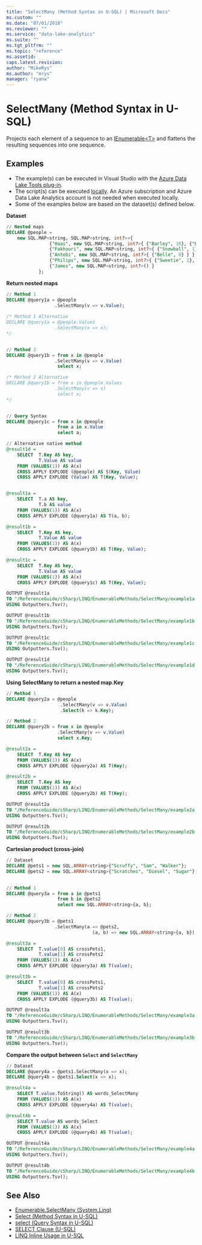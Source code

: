 ```yaml
---
title: "SelectMany (Method Syntax in U-SQL) | Microsoft Docs"
ms.custom: ""
ms.date: "07/01/2018"
ms.reviewer: ""
ms.service: "data-lake-analytics"
ms.suite: ""
ms.tgt_pltfrm: ""
ms.topic: "reference"
ms.assetid: 
caps.latest.revision: 
author: "MikeRys"
ms.author: "mrys"
manager: "ryanw"
---
```


# SelectMany (Method Syntax in U-SQL)
Projects each element of a sequence to an [IEnumerable\<T>](https://docs.microsoft.com/dotnet/api/system.collections.generic.ienumerable-1) and flattens the resulting sequences into one sequence.

## Examples
- The example(s) can be executed in Visual Studio with the [Azure Data Lake Tools plug-in](https://www.microsoft.com/download/details.aspx?id=49504).  
- The script(s) can be executed [locally](https://docs.microsoft.com/azure/data-lake-analytics/data-lake-analytics-data-lake-tools-local-run).  An Azure subscription and Azure Data Lake Analytics account is not needed when executed locally.
- Some of the examples below are based on the dataset(s) defined below. 

**Dataset**   
```sql
// Nested maps
DECLARE @people = 
    new SQL.MAP<string, SQL.MAP<string, int?>>{
                {"Haas", new SQL.MAP<string, int?>{ {"Barley", 10}, {"Boots", 14}, {"Whiskers", 6} } },
                {"Fakhouri", new SQL.MAP<string, int?>{ {"Snowball", 1} } },
                {"Antebi", new SQL.MAP<string, int?>{ {"Belle", 8} } },
                {"Philips", new SQL.MAP<string, int?>{ {"Sweetie", 2}, {"Rover", 13} } },
                {"James", new SQL.MAP<string, int?>() }
            };
```

**Return nested maps**  
```sql
// Method 1
DECLARE @query1a = @people
                  .SelectMany(v => v.Value);
                   
/* Method 1 Alternative
DECLARE @query1a = @people.Values
                  .SelectMany(x => x);
*/


// Method 2
DECLARE @query1b = from x in @people
                  .SelectMany(v => v.Value)
                   select x;

/* Method 2 Alternative
DECLARE @query1b = from x in @people.Values
                  .SelectMany(v => v)
                   select x;  
*/


// Query Syntax
DECLARE @query1c = from x in @people
                   from a in x.Value
                   select a;

// Alternative native method
@result1d =
    SELECT  T.Key AS key, 
            T.Value AS value
    FROM (VALUES(1)) AS A(x)
    CROSS APPLY EXPLODE (@people) AS S(Key, Value)
    CROSS APPLY EXPLODE (Value) AS T(Key, Value);


@result1a =
    SELECT  T.a AS key, 
            T.b AS value
    FROM (VALUES(1)) AS A(x)
    CROSS APPLY EXPLODE (@query1a) AS T(a, b);

@result1b =
    SELECT  T.Key AS key, 
            T.Value AS value
    FROM (VALUES(1)) AS A(x)
    CROSS APPLY EXPLODE (@query1b) AS T(Key, Value);

@result1c =
    SELECT  T.Key AS key, 
            T.Value AS value
    FROM (VALUES(1)) AS A(x)
    CROSS APPLY EXPLODE (@query1c) AS T(Key, Value);

OUTPUT @result1a
TO "/ReferenceGuide/cSharp/LINQ/EnumerableMethods/SelectMany/example1a.txt"
USING Outputters.Tsv();

OUTPUT @result1b
TO "/ReferenceGuide/cSharp/LINQ/EnumerableMethods/SelectMany/example1b.txt"
USING Outputters.Tsv();

OUTPUT @result1c
TO "/ReferenceGuide/cSharp/LINQ/EnumerableMethods/SelectMany/example1c.txt"
USING Outputters.Tsv();

OUTPUT @result1d
TO "/ReferenceGuide/cSharp/LINQ/EnumerableMethods/SelectMany/example1d.txt"
USING Outputters.Tsv();
```

**Using SelectMany to return a nested map.Key**  
```sql
// Method 1
DECLARE @query2a = @people
                    .SelectMany(v => v.Value)
                    .Select(k => k.Key);

// Method 2
DECLARE @query2b = from x in @people
                   .SelectMany(v => v.Value)
                   select x.Key;

@result2a =
    SELECT  T.Key AS key
    FROM (VALUES(1)) AS A(x)
    CROSS APPLY EXPLODE (@query2a) AS T(Key);

@result2b =
    SELECT  T.Key AS key
    FROM (VALUES(1)) AS A(x)
    CROSS APPLY EXPLODE (@query2b) AS T(Key);

OUTPUT @result2a
TO "/ReferenceGuide/cSharp/LINQ/EnumerableMethods/SelectMany/example2a.txt"
USING Outputters.Tsv();

OUTPUT @result2b
TO "/ReferenceGuide/cSharp/LINQ/EnumerableMethods/SelectMany/example2b.txt"
USING Outputters.Tsv();
```

**Cartesian product (cross-join)**  
```sql
// Dataset
DECLARE @pets1 = new SQL.ARRAY<string>{"Scruffy", "Sam", "Walker"};
DECLARE @pets2 = new SQL.ARRAY<string>{"Scratches", "Diesel", "Sugar"};

                            
// Method 1
DECLARE @query3a = from a in @pets1
                   from b in @pets2
                   select new SQL.ARRAY<string>{a, b};

// Method 2
DECLARE @query3b = @pets1
                  .SelectMany(a => @pets2,
                                (a, b) => new SQL.ARRAY<string>{a, b});

@result3a =
    SELECT  T.value[0] AS crossPets1,
            T.value[1] AS crossPets2
    FROM (VALUES(1)) AS A(x)
    CROSS APPLY EXPLODE (@query3a) AS T(value);

@result3b =
    SELECT  T.value[0] AS crossPets1,
            T.value[1] AS crossPets2
    FROM (VALUES(1)) AS A(x)
    CROSS APPLY EXPLODE (@query3b) AS T(value);

OUTPUT @result3a
TO "/ReferenceGuide/cSharp/LINQ/EnumerableMethods/SelectMany/example3a.txt"
USING Outputters.Tsv();

OUTPUT @result3b
TO "/ReferenceGuide/cSharp/LINQ/EnumerableMethods/SelectMany/example3b.txt"
USING Outputters.Tsv();
```

**Compare the output between `Select` and `SelectMany`**  
```sql
// Dataset
DECLARE @query4a = @pets1.SelectMany(x => x);
DECLARE @query4b = @pets1.Select(x => x);

@result4a =
    SELECT T.value.ToString() AS words_SelectMany
    FROM (VALUES(1)) AS A(x)
    CROSS APPLY EXPLODE (@query4a) AS T(value);

@result4b =
    SELECT T.value AS words_Select
    FROM (VALUES(1)) AS A(x)
    CROSS APPLY EXPLODE (@query4b) AS T(value);

OUTPUT @result4a
TO "/ReferenceGuide/cSharp/LINQ/EnumerableMethods/SelectMany/example4a.txt"
USING Outputters.Tsv();

OUTPUT @result4b
TO "/ReferenceGuide/cSharp/LINQ/EnumerableMethods/SelectMany/example4b.txt"
USING Outputters.Tsv();
```


## See Also
* [Enumerable.SelectMany (System.Linq)](https://docs.microsoft.com/dotnet/api/system.linq.enumerable.selectmany)
* [Select (Method Syntax in U-SQL)](select-method-syntax-in-u-sql.md)
* [select (Query Syntax in U-SQL)](select-clause-query-syntax-in-u-sql.md)
* [SELECT Clause (U-SQL)](select-clause-u-sql.md)
* [LINQ Inline Usage in U-SQL](linq-inline-usage-in-u-sql.md) 